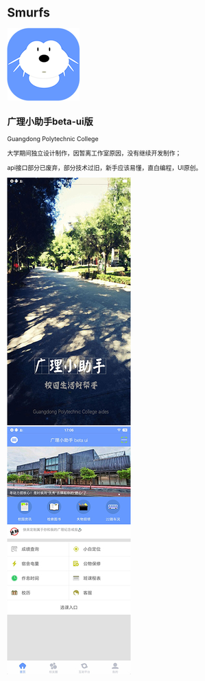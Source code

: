 # Smurfs
![Image text](https://raw.githubusercontent.com/Deepblue1996/Smurfs/master/img/ic_launcher.png)
## 广理小助手beta-ui版
Guangdong Polytechnic College

大学期间独立设计制作，因暂离工作室原因，没有继续开发制作；

api接口部分已废弃，部分技术过旧，新手应该易懂，直白编程，UI原创。

![Image text](https://raw.githubusercontent.com/Deepblue1996/Smurfs/master/img/20180203171208.jpg)  ![Image text](https://raw.githubusercontent.com/Deepblue1996/Smurfs/master/img/20180203171204.jpg)
